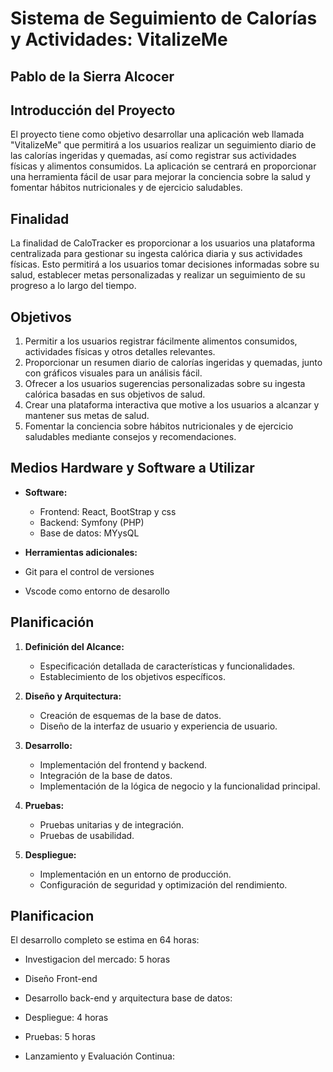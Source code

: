 # Sistema de Seguimiento de Calorías y Actividades: VitalizeMe
## Pablo de la Sierra Alcocer

## Introducción del Proyecto
El proyecto tiene como objetivo desarrollar una aplicación web llamada "VitalizeMe" que permitirá a los usuarios realizar un seguimiento diario de las calorías ingeridas y quemadas, así como registrar sus actividades físicas y alimentos consumidos. La aplicación se centrará en proporcionar una herramienta fácil de usar para mejorar la conciencia sobre la salud y fomentar hábitos nutricionales y de ejercicio saludables.

## Finalidad
La finalidad de CaloTracker es proporcionar a los usuarios una plataforma centralizada para gestionar su ingesta calórica diaria y sus actividades físicas. Esto permitirá a los usuarios tomar decisiones informadas sobre su salud, establecer metas personalizadas y realizar un seguimiento de su progreso a lo largo del tiempo.

## Objetivos
1. Permitir a los usuarios registrar fácilmente alimentos consumidos, actividades físicas y otros detalles relevantes.
2. Proporcionar un resumen diario de calorías ingeridas y quemadas, junto con gráficos visuales para un análisis fácil.
3. Ofrecer a los usuarios sugerencias personalizadas sobre su ingesta calórica basadas en sus objetivos de salud.
4. Crear una plataforma interactiva que motive a los usuarios a alcanzar y mantener sus metas de salud.
5. Fomentar la conciencia sobre hábitos nutricionales y de ejercicio saludables mediante consejos y recomendaciones.

## Medios Hardware y Software a Utilizar
- **Software:**
  - Frontend: React, BootStrap y css
  - Backend: Symfony (PHP)
  - Base de datos: MYysQL 

 - **Herramientas adicionales:**
  - Git para el control de versiones
  - Vscode como entorno de desarollo
    
## Planificación
1. **Definición del Alcance:**
   - Especificación detallada de características y funcionalidades.
   - Establecimiento de los objetivos específicos.

2. **Diseño y Arquitectura:**
   - Creación de esquemas de la base de datos.
   - Diseño de la interfaz de usuario y experiencia de usuario.

3. **Desarrollo:**
   - Implementación del frontend y backend.
   - Integración de la base de datos.
   - Implementación de la lógica de negocio y la funcionalidad principal.

4. **Pruebas:**
   - Pruebas unitarias y de integración.
   - Pruebas de usabilidad.

5. **Despliegue:**
   - Implementación en un entorno de producción.
   - Configuración de seguridad y optimización del rendimiento.

## Planificacion
El desarrollo completo se estima en 64 horas:
- Investigacion del mercado: 5 horas
- Diseño Front-end
- Desarrollo back-end y arquitectura base de datos:
- Despliegue: 4 horas
- Pruebas: 5 horas

- Lanzamiento y Evaluación Continua:
